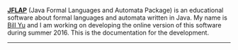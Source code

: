 <p class="lead">
	<a href="http://jflap.org"><strong>JFLAP</strong></a> (Java Formal Languages and Automata Package) is an educational software about formal languages and automata written in Java. My name is <a href="http://billyu.me">Bill Yu</a> and I am working on developing the online version of this software during summer 2016. This is the documentation for the development.
</p>

<div class="clear"></div>
<hr/>

<!-- Google Code -->
<script type="text/javascript">
var google_conversion_id = 983836026;
var google_custom_params = window.google_tag_params;
var google_remarketing_only = true;
</script>

<script type="text/javascript" src="//www.googleadservices.com/pagead/conversion.js">
</script>
<noscript>
<div style="display:inline;">
<img height="1" width="1" style="border-style:none;" alt="" src="//googleads.g.doubleclick.net/pagead/viewthroughconversion/983836026/?value=0&amp;guid=ON&amp;script=0"/>
</div>
</noscript>
